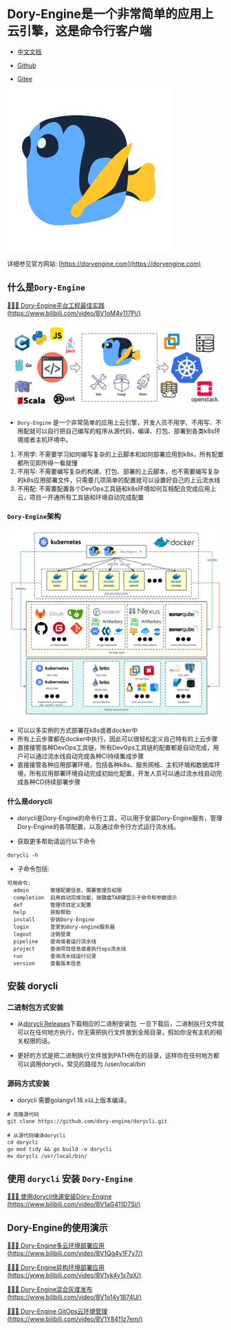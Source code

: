 # Dory-Engine是一个非常简单的应用上云引擎，这是命令行客户端

- [中文文档](README.md)

- [Github](https://github.com/dory-engine/dorycli)
- [Gitee](https://gitee.com/dory-engine/dorycli)

![](docs/images/dory-icon.png)

详细参见官方网站: [https://doryengine.com](https://doryengine.com)

## 什么是`Dory-Engine`

[🚀🚀🚀 Dory-Engine平台工程最佳实践 (https://www.bilibili.com/video/BV1oM4y117Pj/)](https://www.bilibili.com/video/BV1oM4y117Pj/)

![](docs/images/what-is-dory.png)

- `Dory-Engine` 是一个非常简单的应用上云引擎，开发人员不用学、不用写、不用配就可以自行把自己编写的程序从源代码，编译、打包、部署到各类k8s环境或者主机环境中。

1. 不用学: 不需要学习如何编写复杂的上云脚本和如何部署应用到k8s，所有配置都所见即所得一看就懂
2. 不用写: 不需要编写复杂的构建、打包、部署的上云脚本，也不需要编写复杂的k8s应用部署文件，只需要几项简单的配置就可以设置好自己的上云流水线
3. 不用配: 不需要配置各个DevOps工具链和k8s环境如何互相配合完成应用上云，项目一开通所有工具链和环境自动完成配置

### `Dory-Engine`架构

![](docs/images/architecture.png)

- 可以以多实例的方式部署在k8s或者docker中
- 所有上云步骤都在docker中执行，因此可以很轻松定义自己特有的上云步骤
- 直接接管各种DevOps工具链，所有DevOps工具链的配置都是自动完成，用户可以通过流水线自动完成各种CI持续集成步骤
- 直接接管各种应用部署环境，包括各种k8s、服务网格、主机环境和数据库环境，所有应用部署环境自动完成初始化配置，开发人员可以通过流水线自动完成各种CD持续部署步骤

### 什么是dorycli

- dorycli是Dory-Engine的命令行工具，可以用于安装Dory-Engine服务，管理Dory-Engine的各项配置，以及通过命令行方式运行流水线。

- 获取更多帮助请运行以下命令

```shell script
dorycli -h
```

- 子命令包括:

```text
可用命令:
  admin       管理配置信息，需要管理员权限
  completion  启用自动完成功能，按键盘TAB键显示子命令和参数提示
  def         管理项目定义配置
  help        获取帮助
  install     安装Dory-Engine
  login       登录到dory-engine服务器
  logout      注销登录
  pipeline    查询或者运行流水线
  project     查询项目信息或者执行ops流水线
  run         查询流水线运行记录
  version     查看版本信息
```

## 安装 dorycli

### 二进制包方式安装

- 从[dorycli Releases](https://github.com/dory-engine/dorycli/releases)下载相应的二进制安装包. 一旦下载后，二进制执行文件就可以在任何地方执行，你无需把执行文件放到全局目录，假如你没有主机的相关权限的话。

- 更好的方式是把二进制执行文件放到PATH所在的目录，这样你在任何地方都可以调用dorycli，常见的路径为 /user/local/bin

### 源码方式安装

- dorycli 需要golangv1.18.x以上版本编译。

```shell script
# 克隆源代码
git clone https://github.com/dory-engine/dorycli.git

# 从源代码编译dorycli
cd dorycli
go mod tidy && go build -o dorycli
mv dorycli /usr/local/bin/
```

## 使用 `dorycli` 安装 `Dory-Engine`

[🚀🚀🚀 使用dorycli快速安装Dory-Engine (https://www.bilibili.com/video/BV1aG411D7Sj/)](https://www.bilibili.com/video/BV1aG411D7Sj/)

## Dory-Engine的使用演示

[🚀🚀🚀 Dory-Engine多云环境部署应用 (https://www.bilibili.com/video/BV1Qg4y1F7y7/)](https://www.bilibili.com/video/BV1Qg4y1F7y7/)

[🚀🚀🚀 Dory-Engine异构环境部署应用 (https://www.bilibili.com/video/BV1vk4y1x7qX/)](https://www.bilibili.com/video/BV1vk4y1x7qX/)

[🚀🚀🚀 Dory-Engine混合灰度发布 (https://www.bilibili.com/video/BV1o14y1B74U/)](https://www.bilibili.com/video/BV1o14y1B74U/)

[🚀🚀🚀 Dory-Engine GitOps云环境管理 (https://www.bilibili.com/video/BV1Y8411z7em/)](https://www.bilibili.com/video/BV1Y8411z7em/)
